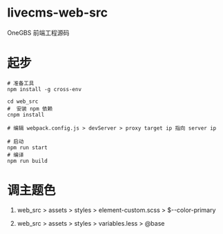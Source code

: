 # livecms-web-src

OneGBS 前端工程源码

# 起步

```
# 准备工具
npm install -g cross-env

cd web_src
#  安装 npm 依赖
cnpm install

# 编辑 webpack.config.js > devServer > proxy target ip 指向 server ip

# 启动
npm run start
# 编译
npm run build
```

# 调主题色

1. web_src > assets > styles > element-custom.scss > $--color-primary

2. web_src > assets > styles > variables.less > @base
